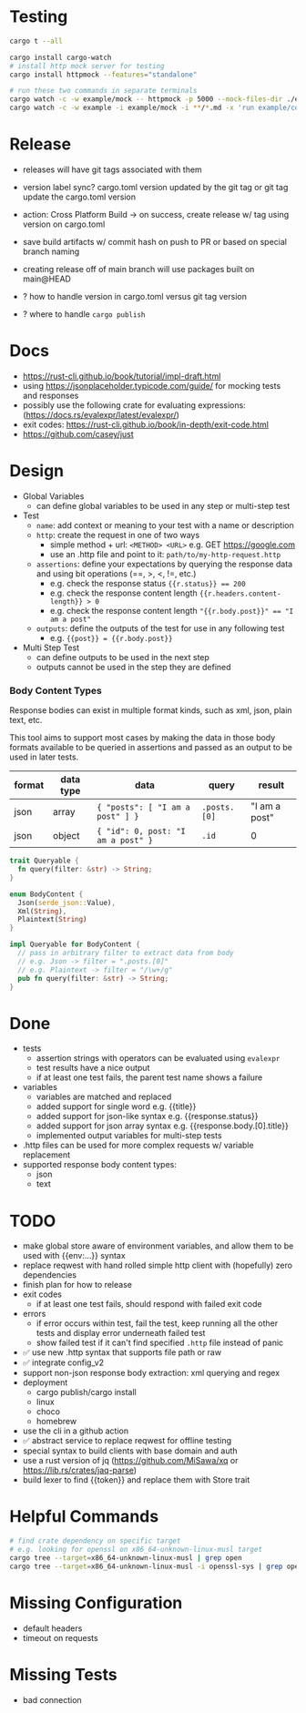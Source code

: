 # Testing

```bash
cargo t --all
```

```bash
cargo install cargo-watch
# install http mock server for testing
cargo install httpmock --features="standalone"
```

```bash
# run these two commands in separate terminals
cargo watch -c -w example/mock -- httpmock -p 5000 --mock-files-dir ./example/mock
cargo watch -c -w example -i example/mock -i **/*.md -x 'run example/config.toml'
```

# Release

- releases will have git tags associated with them
- version label sync? cargo.toml version updated by the git tag or git tag update the cargo.toml version
- action: Cross Platform Build -> on success, create release w/ tag using version on cargo.toml
- save build artifacts w/ commit hash on push to PR or based on special branch naming
- creating release off of main branch will use packages built on main@HEAD

- ? how to handle version in cargo.toml versus git tag version
- ? where to handle `cargo publish`

# Docs

- https://rust-cli.github.io/book/tutorial/impl-draft.html
- using https://jsonplaceholder.typicode.com/guide/ for mocking tests and responses
- possibly use the following crate for evaluating expressions: (https://docs.rs/evalexpr/latest/evalexpr/)
- exit codes: https://rust-cli.github.io/book/in-depth/exit-code.html
- https://github.com/casey/just

# Design

- Global Variables
  - can define global variables to be used in any step or multi-step test
- Test
  - `name`: add context or meaning to your test with a name or description
  - `http`: create the request in one of two ways
    - simple method + url: `<METHOD> <URL>` e.g. GET https://google.com
    - use an .http file and point to it: `path/to/my-http-request.http`
  - `assertions`: define your expectations by querying the response data and using bit operations (==, >, <, !=, etc.)
    - e.g. check the response status `{{r.status}} == 200`
    - e.g. check the response content length `{{r.headers.content-length}} > 0`
    - e.g. check the response content length `"{{r.body.post}}" == "I am a post"`
  - `outputs`: define the outputs of the test for use in any following test
    - e.g. `{{post}} = {{r.body.post}}`
- Multi Step Test
  - can define outputs to be used in the next step
  - outputs cannot be used in the step they are defined

### Body Content Types

Response bodies can exist in multiple format kinds, such as xml, json, plain text, etc.

This tool aims to support most cases by making the data in those body formats available to be queried in assertions and passed as an output to be used in later tests.

| format | data type | data                               | query        | result        |
| ------ | --------- | ---------------------------------- | ------------ | ------------- |
| json   | array     | `{ "posts": [ "I am a post" ] }`   | `.posts.[0]` | "I am a post" |
| json   | object    | `{ "id": 0, post: "I am a post" }` | `.id`        | 0             |

```rust
trait Queryable {
  fn query(filter: &str) -> String;
}

enum BodyContent {
  Json(serde_json::Value),
  Xml(String),
  Plaintext(String)
}

impl Queryable for BodyContent {
  // pass in arbitrary filter to extract data from body
  // e.g. Json -> filter = ".posts.[0]"
  // e.g. Plaintext -> filter = "/\w+/g"
  pub fn query(filter: &str) -> String;
}
```

# Done

- tests
  - assertion strings with operators can be evaluated using `evalexpr`
  - test results have a nice output
  - if at least one test fails, the parent test name shows a failure
- variables
  - variables are matched and replaced
  - added support for single word e.g. {{title}}
  - added support for json-like syntax e.g. {{response.status}}
  - added support for json array syntax e.g. {{response.body.[0].title}}
  - implemented output variables for multi-step tests
- .http files can be used for more complex requests w/ variable replacement
- supported response body content types:
  - json
  - text

# TODO

- make global store aware of environment variables, and allow them to be used with {{env:...}} syntax
- replace reqwest with hand rolled simple http client with (hopefully) zero dependencies
- finish plan for how to release
- exit codes
  - if at least one test fails, should respond with failed exit code
- errors
  - if error occurs within test, fail the test, keep running all the other tests and display error underneath failed test
  - show failed test if it can't find specified `.http` file instead of panic
- ✅ use new .http syntax that supports file path or raw
- ✅ integrate config_v2
- support non-json response body extraction: xml querying and regex
- deployment
  - cargo publish/cargo install
  - linux
  - choco
  - homebrew
- use the cli in a github action
- ✅ abstract service to replace reqwest for offline testing
- special syntax to build clients with base domain and auth
- use a rust version of jq (https://github.com/MiSawa/xq or https://lib.rs/crates/jaq-parse)
- build lexer to find {{token}} and replace them with Store trait

# Helpful Commands

```bash
# find crate dependency on specific target
# e.g. looking for openssl on x86_64-unknown-linux-musl target
cargo tree --target=x86_64-unknown-linux-musl | grep open
cargo tree --target=x86_64-unknown-linux-musl -i openssl-sys | grep open
```

# Missing Configuration

- default headers
- timeout on requests

# Missing Tests

- bad connection
